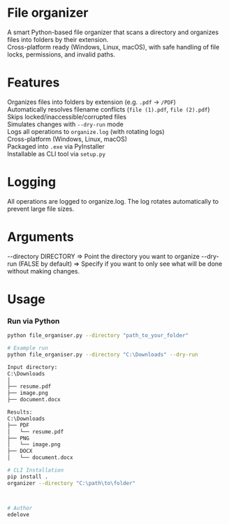 # File organizer
A smart Python-based file organizer that scans a directory and organizes files into folders by their extension.  
Cross-platform ready (Windows, Linux, macOS), with safe handling of file locks, permissions, and invalid paths.

# Features
Organizes files into folders by extension (e.g. `.pdf` → `/PDF`)  
Automatically resolves filename conflicts (`file (1).pdf`, `file (2).pdf`)  
Skips locked/inaccessible/corrupted files  
Simulates changes with `--dry-run` mode  
Logs all operations to `organize.log` (with rotating logs)  
Cross-platform (Windows, Linux, macOS)  
Packaged into `.exe` via PyInstaller  
Installable as CLI tool via `setup.py`

# Logging
All operations are logged to organize.log.
The log rotates automatically to prevent large file sizes.

# Arguments
--directory DIRECTORY => Point the directory you want to organize
--dry-run (FALSE by default) => Specify if you want to only see what will be done without making changes.

# Usage

### Run via Python
```bash
python file_organiser.py --directory "path_to_your_folder"

# Example run
python file_organiser.py --directory "C:\Downloads" --dry-run

Input directory:
C:\Downloads
│
├── resume.pdf
├── image.png
├── document.docx

Results:
C:\Downloads
├── PDF
│   └── resume.pdf
├── PNG
│   └── image.png
├── DOCX
│   └── document.docx

# CLI Installation
pip install .
organizer --directory "C:\path\to\folder"



# Author
edelove